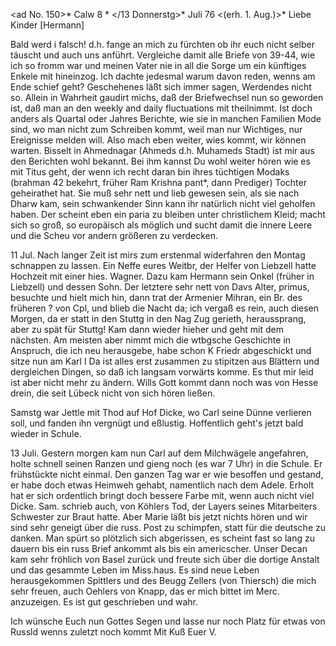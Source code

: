 <ad No. 150>* Calw 8 <Samstag>* </13 Donnerstg>* Juli 76
 <(erh. 1. Aug.)>*
Liebe Kinder [Hermann]

Bald werd i falsch! d.h. fange an mich zu fürchten ob ihr euch nicht selber täuscht und auch uns anführt. Vergleiche damit alle Briefe von 39-44, wie ich so fromm war und meinen Vater nie in all die Sorge um ein künftiges Enkele mit hineinzog. Ich dachte jedesmal warum davon reden, wenns am Ende schief geht? Geschehenes läßt sich immer sagen, Werdendes nicht so. Allein in Wahrheit gaudirt michs, daß der Briefwechsel nun so geworden ist, daß man an den weekly and daily fluctuations mit theilnimmt. Ist doch anders als Quartal oder Jahres Berichte, wie sie in manchen Familien Mode sind, wo man nicht zum Schreiben kommt, weil man nur Wichtiges, nur Ereignisse melden will. Also mach eben weiter, wies kommt, wir können warten. 
Bisselt in Ahmednagar (Ahmeds d.h. Muhameds Stadt) ist mir aus den Berichten wohl bekannt. Bei ihm kannst Du wohl weiter hören wie es mit Titus geht, der wenn ich recht daran bin ihres tüchtigen Modaks (brahman 42 bekehrt, früher Ram Krishna pant*, dann Prediger) Tochter geheirathet hat. Sie muß sehr nett und lieb gewesen sein, als sie nach Dharw kam, sein schwankender Sinn kann ihr natürlich nicht viel geholfen haben. Der scheint eben ein paria zu bleiben unter christlichem Kleid; macht sich so groß, so europäisch als möglich und sucht damit die innere Leere und die Scheu vor andern größeren zu verdecken.

11 Jul. Nach langer Zeit ist mirs zum erstenmal widerfahren den Montag schnappen zu lassen. Ein Neffe eures Weitbr, der Helfer von Liebzell hatte Hochzeit mit einer hies. Wagner. Dazu kam Hermann sein Onkel (früher in Liebzell) und dessen Sohn. Der letztere sehr nett von Davs Alter, primus, besuchte und hielt mich hin, dann trat der Armenier Mihran, ein Br. des früheren ? von Cpl, und blieb die Nacht da; ich vergaß es rein, auch diesen Morgen, da er statt in den Stuttg in den Nag Zug gerieth, heraussprang, aber zu spät für Stuttg! Kam dann wieder hieher und geht mit dem nächsten. Am meisten aber nimmt mich die wtbgsche Geschichte in Anspruch, die ich neu herausgebe, habe schon K Friedr abgeschickt und sitze nun am Karl I Da ist alles erst zusammen zu stipitzen aus Blättern und dergleichen Dingen, so daß ich langsam vorwärts komme. Es thut mir leid ist aber nicht mehr zu ändern. Wills Gott kommt dann noch was von Hesse drein, die seit Lübeck nicht von sich hören ließen.

Samstg war Jettle mit Thod auf Hof Dicke, wo Carl seine Dünne verlieren soll, und fanden ihn vergnügt und eßlustig. Hoffentlich geht's jetzt bald wieder in Schule.

13 Juli. Gestern morgen kam nun Carl auf dem Milchwägele angefahren, holte schnell seinen Ranzen und gieng noch (es war 7 Uhr) in die Schule. Er frühstückte nicht einmal. Den ganzen Tag war er wie besoffen und gestand, er habe doch etwas Heimweh gehabt, namentlich nach dem Adele. Erholt hat er sich ordentlich bringt doch bessere Farbe mit, wenn auch nicht viel Dicke. Sam. schrieb auch, von Köhlers Tod, der Layers seines Mitarbeiters Schwester zur Braut hatte. Aber Marie läßt bis jetzt nichts hören und wir sind sehr geneigt über die russ. Post zu schimpfen, statt für die deutsche zu danken. Man spürt so plötzlich sich abgerissen, es scheint fast so lang zu dauern bis ein russ Brief ankommt als bis ein americscher. Unser Decan kam sehr fröhlich von Basel zurück und freute sich über die dortige Anstalt und das gesammte Leben im Miss.haus. Es sind neue Leben herausgekommen Spittlers und des Beugg Zellers (von Thiersch) die mich sehr freuen, auch Oehlers von Knapp, das er mich bittet im Merc. anzuzeigen. Es ist gut geschrieben und wahr.

Ich wünsche Euch nun Gottes Segen und lasse nur noch Platz für etwas von Russld wenns zuletzt noch kommt
 Mit Kuß Euer V.
